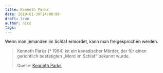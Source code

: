 ```yaml
---
title: Kenneth Parks
date: 2019-01-30T14:00:09
draft: true
author: nico
tags: 
---
```


Wenn man jemanden im Schlaf ermordet, kann man freigesprochen werden.

> Kenneth Parks (* 1964) ist ein kanadischer Mörder, der für einen gerichtlich
> bestätigten „Mord im Schlaf“ bekannt wurde.
>
> Quelle: [Kenneth Parks](https://de.wikipedia.org/wiki/Kenneth_Parks)
